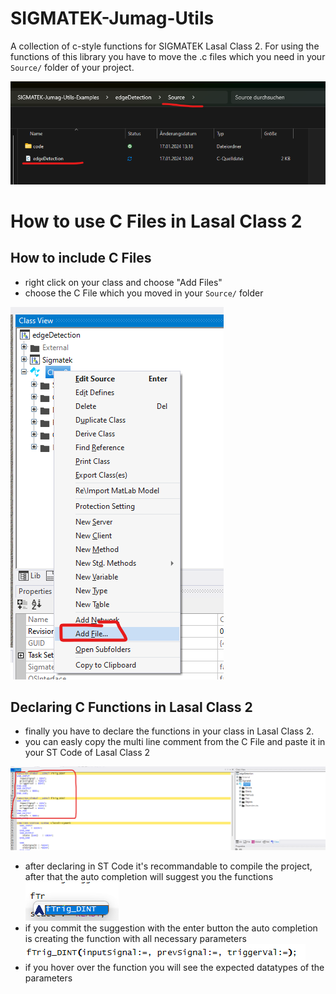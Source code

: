 # SIGMATEK-Jumag-Utils
A collection of c-style functions for SIGMATEK Lasal Class 2. For using the functions of this library you have to move the .c files which you need in your ```Source/``` folder of  your project.

![Alt text](docs/img/image-2.png)

# How to use C Files in Lasal Class 2


## How to include C Files 
* right click on your class and choose "Add Files"
* choose the C File which you moved in your ```Source/``` folder

![Alt text](docs/img/image-3.png)


## Declaring C Functions in Lasal Class 2
* finally you have to declare the functions in your class in Lasal Class 2.
* you can easly copy the multi line comment from the C File and paste it in your ST Code of Lasal Class 2

![Alt text](docs/img/image-4.png)

* after declaring in ST Code it's recommandable to compile the project, after that the auto completion will suggest you the functions ![Alt text](docs/img/image-5.png)
* if you commit the suggestion with the enter button the auto completion is creating the function with all necessary parameters ![Alt text](docs/img/image-6.png)
* if you hover over the function you will see the expected datatypes of the parameters

